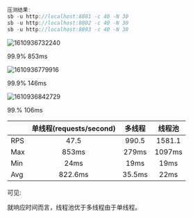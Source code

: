 ```java
压测结果:
sb -u http://localhost:8801 -c 40 -N 30
sb -u http://localhost:8802 -c 40 -N 30
sb -u http://localhost:8803 -c 40 -N 30
```

![1610936732240](C:\Users\jinjun6\AppData\Roaming\Typora\typora-user-images\1610936732240.png)

99.9% 853ms

![1610936779916](C:\Users\jinjun6\AppData\Roaming\Typora\typora-user-images\1610936779916.png)

99.9% 146ms

![1610936842729](C:\Users\jinjun6\AppData\Roaming\Typora\typora-user-images\1610936842729.png)

99.% 106ms

|      | 单线程(requests/second) | 多线程 | 线程池 |
| ---- | :---------------------: | :----: | :----: |
| RPS  |          47.5           | 990.5  | 1581.1 |
| Max  |          853ms          | 279ms  | 1097ms |
| Min  |          24ms           |  19ms  |  19ms  |
| Avg  |         822.6ms         | 35.5ms |  22ms  |

可见:

就响应时间而言，线程池优于多线程由于单线程。